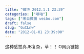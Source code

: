 ```yaml
---
title: "微博 2012.1.1 23:39"
categories: ["嘀咕"]
tags: ["来自微博 weibo.com"]
draft: false
slug: "GuCLnw"
date: "2012-01-01 23:39:00"
---
```


<p>这种感觉真JB复杂，草！！ O网页链接 ​​​​</p>
